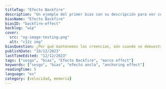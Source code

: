 ```yaml
---
titleTag: "Efecto Backfire"
description: "Un ejemplo del primer bias con su descripción para ver cómo queda"
biasName: "Efecto Backfire"
biasID: "backfire-effect"
backlog: "wip"
cover:
  src: "og-image-testing.png"
  alt: "c12z img"
biasQuestion: ¿Por qué mantenemos las creencias, aún cuando se demuestra que están equivocados?
publishDate: "10/12/2023"
lastTimeEdited: "12/12/2023"
tags: ["sesgo", "bias", "Efecto Backfire", "marco effect"]
keywords: ["sesgo", "bias", "efecto ancla", "anchoring effect"]
readingTime: 5
language: "es"
category: [velocidad, memoria]
---
```

